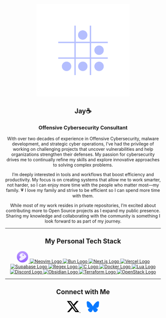 <p align="center">
  <img src="https://raw.githubusercontent.com/Jay1/Jay1/main/resources/hacker-glider_LAVENDER.svg" height="300" width="300">
</p>

<h2 align="center">Jay☕</h2>
<h3 align="center">Offensive Cybersecurity Consultant</h3>

 <p align="center"> With over two decades of experience in Offensive Cybersecurity, malware development, and strategic cyber operations, I’ve had the privilege of working on challenging projects that uncover vulnerabilities and help organizations strengthen their defenses. My passion for cybersecurity drives me to continually refine my skills and explore innovative approaches to solving complex problems. </p> 

<p align="center"> I’m deeply interested in tools and workflows that boost efficiency and productivity. My focus is on creating systems that allow me to work smarter, not harder, so I can enjoy more time with the people who matter most—my family. 💗 I love my family and strive to be efficient so I can spend more time with them. </p>



<p align="center"> While most of my work resides in private repositories, I’m excited about contributing more to Open Source projects as I expand my public presence. Sharing my knowledge and collaborating with the community is something I look forward to as part of my journey. </p>

---

<h2 align="center">My Personal Tech Stack</h2>
<div align="center">
  <a href="https://www.gentoo.org/">
    <img src="https://raw.githubusercontent.com/Jay1/Jay1/main/resources/Gentoo.svg" width="40" alt="Gentoo Logo">
  </a>
  <a href="https://github.com/nvim-lua/kickstart.nvim">
    <img src="https://skillicons.dev/icons?i=neovim&theme=dark" width="40" alt="Neovim Logo">
  </a>
  <a href="https://bun.sh/docs">
    <img src="https://skillicons.dev/icons?i=bun&theme=dark" width="40" alt="Bun Logo">
  </a>
  <a href="https://nextjs.org/">
    <img src="https://skillicons.dev/icons?i=nextjs&theme=dark" width="40" alt="Next.js Logo">
  </a>
  <a href="https://vercel.com/">
    <img src="https://skillicons.dev/icons?i=vercel&theme=dark" width="40" alt="Vercel Logo">
  </a>
  <a href="https://supabase.com/docs">
    <img src="https://skillicons.dev/icons?i=supabase&theme=dark" width="40" alt="Supabase Logo">
  </a>
  <a href="https://regexone.com/">
    <img src="https://skillicons.dev/icons?i=regex&theme=dark" width="40" alt="Regex Logo">
  </a>
  <a href="https://learn.microsoft.com/en-us/cpp/c-language/?view=msvc-170">
    <img src="https://skillicons.dev/icons?i=c&theme=dark" width="40" alt="C Logo">
  </a>
  <a href="https://docs.docker.com/">
    <img src="https://skillicons.dev/icons?i=docker&theme=dark" width="40" alt="Docker Logo">
  </a>
  <a href="https://www.lua.org/docs.html">
    <img src="https://skillicons.dev/icons?i=lua&theme=dark" width="40" alt="Lua Logo">
  </a>
  <a href="https://discord.com/">
    <img src="https://skillicons.dev/icons?i=discord&theme=dark" width="40" alt="Discord Logo">
  </a>
  <a href="https://obsidian.md/">
    <img src="https://skillicons.dev/icons?i=obsidian&theme=dark" width="40" alt="Obsidian Logo">
  </a>
  <a href="https://www.terraform.io/">
    <img src="https://skillicons.dev/icons?i=terraform&theme=dark" width="40" alt="Terraform Logo">
  </a>
  <a href="https://www.openstack.org/">
    <img src="https://skillicons.dev/icons?i=openstack&theme=dark" width="40" alt="OpenStack Logo">
  </a>
</div>

---

<h2 align="center">Connect with Me</h2>
<div align="center">
  <a href="https://x.com/Jason_Chiasson">
    <img src="https://raw.githubusercontent.com/Jay1/Jay1/main/resources/x.svg" width="40" alt="X Logo">
  </a>
  &nbsp;&nbsp;&nbsp;&nbsp;
  <a href="https://bsky.app/profile/jay.coffee">
    <img src="https://raw.githubusercontent.com/Jay1/Jay1/main/resources/bsky.svg" width="40" alt="Bluesky Logo">
  </a>
</div>
